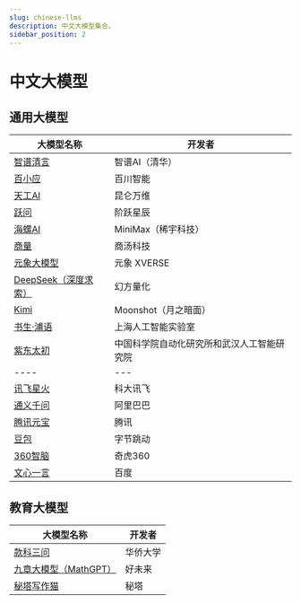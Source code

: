```yaml
---
slug: chinese-llms
description: 中文大模型集合。
sidebar_position: 2
---
```


# 中文大模型

## 通用大模型

| 大模型名称 | 开发者 |
|---|---|
| [智谱清言](https://chatglm.cn/) | 智谱AI（清华） |
| [百小应](https://ying.baichuan-ai.com/) | 百川智能 |
| [天工AI](https://www.tiangong.cn/) | 昆仑万维 |
| [跃问](https://yuewen.cn/chats/new) | 阶跃星辰 |
| [海螺AI](https://hailuoai.com/) | MiniMax（稀宇科技） |
| [商量](https://chat.sensetime.com/) | 商汤科技 |
| [元象大模型](https://chat.xverse.cn/xchat/index.html) | 元象 XVERSE |
| [DeepSeek（深度求索）](https://chat.deepseek.com/) | 幻方量化 |
| [Kimi](https://kimi.moonshot.cn/) | Moonshot（月之暗面） |
| [书生·浦语](https://internlm-chat.intern-ai.org.cn/) | 上海人工智能实验室 |
| [紫东太初](https://taichu-web.ia.ac.cn/#/chat) | 中国科学院自动化研究所和武汉人工智能研究院 |
|----|---|
| [讯飞星火](https://xinghuo.xfyun.cn/desk) | 科大讯飞 |
| [通义千问](https://tongyi.aliyun.com/qianwen/) | 阿里巴巴 |
| [腾讯元宝](https://yuanbao.tencent.com/chat/) | 腾讯 |
| [豆包](https://www.doubao.com/chat) | 字节跳动 |
| [360智脑](https://chat.360.com/) | 奇虎360 |
| [文心一言](https://yiyan.baidu.com/) | 百度 |

## 教育大模型

| 大模型名称 | 开发者 |
|---|---|
| [款科三问](http://59.110.222.95:5010/index) | 华侨大学 |
| [九章大模型（MathGPT）](https://www.mathgpt.com/) | 好未来 |
| [秘塔写作猫](https://xiezuocat.com/) | 秘塔 |
